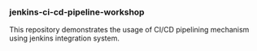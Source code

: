 ### jenkins-ci-cd-pipeline-workshop

This repository demonstrates the usage of CI/CD pipelining mechanism using jenkins integration system.
